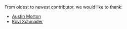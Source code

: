 From oldest to newest contributor, we would like to thank:

- [Austin Morton](https://github.com/apmorton)
- [Kovi Schmader](https://github.com/Rovis27)
